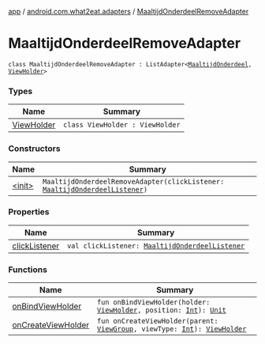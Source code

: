 [app](../../index.md) / [android.com.what2eat.adapters](../index.md) / [MaaltijdOnderdeelRemoveAdapter](./index.md)

# MaaltijdOnderdeelRemoveAdapter

`class MaaltijdOnderdeelRemoveAdapter : ListAdapter<`[`MaaltijdOnderdeel`](../../android.com.what2eat.model/-maaltijd-onderdeel/index.md)`, `[`ViewHolder`](-view-holder/index.md)`>`

### Types

| Name | Summary |
|---|---|
| [ViewHolder](-view-holder/index.md) | `class ViewHolder : ViewHolder` |

### Constructors

| Name | Summary |
|---|---|
| [&lt;init&gt;](-init-.md) | `MaaltijdOnderdeelRemoveAdapter(clickListener: `[`MaaltijdOnderdeelListener`](../-maaltijd-onderdeel-listener/index.md)`)` |

### Properties

| Name | Summary |
|---|---|
| [clickListener](click-listener.md) | `val clickListener: `[`MaaltijdOnderdeelListener`](../-maaltijd-onderdeel-listener/index.md) |

### Functions

| Name | Summary |
|---|---|
| [onBindViewHolder](on-bind-view-holder.md) | `fun onBindViewHolder(holder: `[`ViewHolder`](-view-holder/index.md)`, position: `[`Int`](https://kotlinlang.org/api/latest/jvm/stdlib/kotlin/-int/index.html)`): `[`Unit`](https://kotlinlang.org/api/latest/jvm/stdlib/kotlin/-unit/index.html) |
| [onCreateViewHolder](on-create-view-holder.md) | `fun onCreateViewHolder(parent: `[`ViewGroup`](https://developer.android.com/reference/android/view/ViewGroup.html)`, viewType: `[`Int`](https://kotlinlang.org/api/latest/jvm/stdlib/kotlin/-int/index.html)`): `[`ViewHolder`](-view-holder/index.md) |
